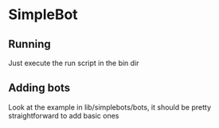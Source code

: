 # SimpleBot

## Running
Just execute the run script in the bin dir

## Adding bots
Look at the example in lib/simplebots/bots, it should be pretty straightforward to add basic ones